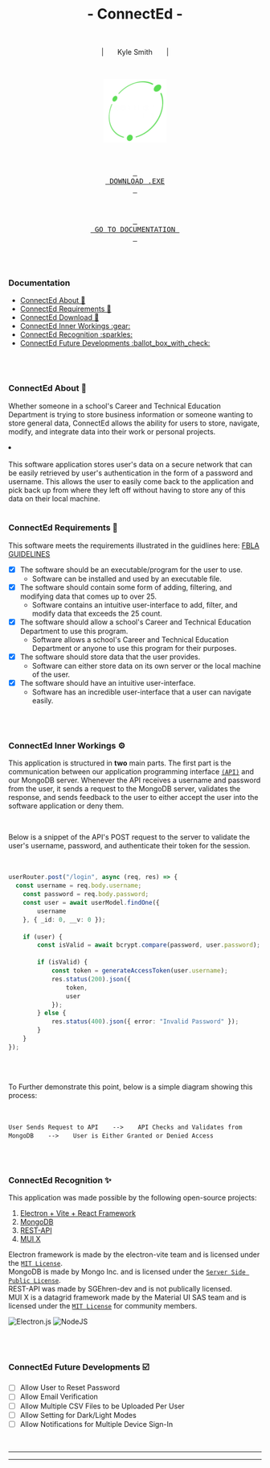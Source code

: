 <div align = center>

# - ConnectEd -

<br>

<p>
  | &nbsp &nbsp &nbsp Kyle Smith &nbsp &nbsp &nbsp |
</p>

<a name="connected-download"></a>
<br>

<img src="./README-files/readme-logo.png" alt="ConnectEd" height="25%" width="25%">

<br>
<br>
<br>

[<kbd> <br> DOWNLOAD .EXE <br> </kbd>][KBD]

<br>

[<kbd> <br> GO TO DOCUMENTATION <br> </kbd>][GOTO]

</div>

<br>
<br>

<!--------------------------------- Documentation Table ------------------------------------------->

<a name="documentation"></a>
### Documentation
<ul>
  <li><a href="#connected-about">ConnectEd About 📜</a></li>
  <li><a href="#connected-requirements">ConnectEd Requirements 📑</a></li>
  <li><a href="#connected-download">ConnectEd Download 🔧</a></li>
  <li><a href="#connected-inner-workings">ConnectEd Inner Workings :gear:</a></li>
  <li><a href="#connected-recognition">ConnectEd Recognition :sparkles:</a></li>
  <li><a href="#connected-future-developments">ConnectEd Future Developments :ballot_box_with_check:</a></li>
</ul>

<br>
<br>

<!--------------------------------- ConnectEd About ------------------------------------------->

<a name="connected-about"></a>
### ConnectEd About 📜
Whether someone in a school's Career and Technical Education Department is trying to store business information or someone wanting to store general data, ConnectEd allows the ability for users to store, navigate, modify, and integrate data into their work or personal projects.
<br>

<!--><li></li><br>

This software application stores user's data on a secure network that can be easily retrieved by user's authentication in the form of a password and username. This allows the user to easily come back to the application and pick back up from where they left off without having to store any of this data on their local machine.

<br>
<br>

<!--------------------------------- ConnectEd Requirements ------------------------------------------->

<a name="connected-requirements"></a>
### ConnectEd Requirements 📑
This software meets the requirements illustrated in the guidlines here: [FBLA GUIDELINES](https://connect.fbla.org/headquarters/files/High%20School%20Competitive%20Events%20Resources/Individual%20Guidelines/Presentation%20Events/Coding--Programming.pdf)

- [x] The software should be an executable/program for the user to use.
  - Software can be installed and used by an executable file.
- [x] The software should contain some form of adding, filtering, and modifying data that comes up to over 25.
  - Software contains an intuitive user-interface to add, filter, and modify data that exceeds the 25 count.
- [x] The software should allow a school's Career and Technical Education Department to use this program.
  - Software allows a school's Career and Technical Education Department or anyone to use this program for their purposes.
- [x] The software should store data that the user provides.
  - Software can either store data on its own server or the local machine of the user.
- [x] The software should have an intuitive user-interface.
  - Software has an incredible user-interface that a user can navigate easily.

<br>
<br>

<!--------------------------------- ConnectEd Inner Workings ------------------------------------------->

<a name="connected-inner-workings"></a>
### ConnectEd Inner Workings :gear:
This application is structured in <b>two</b> main parts. The first part is the communication between our application programming interface <a href="https://aws.amazon.com/what-is/api/#:~:text=API%20stands%20for%20Application%20Programming,other%20using%20requests%20and%20responses.">`(API)`</a> and our MongoDB server. Whenever the API receives a username and password from the user, it sends a request to the MongoDB server, validates the response, and sends feedback to the user to either accept the user into the software application or deny them.

<br>

Below is a snippet of the API's POST request to the server to validate the user's username, password, and authenticate their token for the session.

<br>

```ts
userRouter.post("/login", async (req, res) => {
  const username = req.body.username;
	const password = req.body.password;
	const user = await userModel.findOne({
		username
	}, { _id: 0, __v: 0 });

	if (user) {
		const isValid = await bcrypt.compare(password, user.password);

		if (isValid) {
			const token = generateAccessToken(user.username);
			res.status(200).json({
				token,
				user
			});
		} else {
			res.status(400).json({ error: "Invalid Password" });
		}
	}
});
```

<br>
<br>

To Further demonstrate this point, below is a simple diagram showing this process:

<br>

`User Sends Request to API    -->    API Checks and Validates from MongoDB    -->    User is Either Granted or Denied Access`
  

<br>
<br>

<!--------------------------------- ConnectEd Recognition ------------------------------------------->

<a name="connected-recognition"></a>
### ConnectEd Recognition :sparkles:
This application was made possible by the following open-source projects:
1. [Electron + Vite + React Framework](https://github.com/electron-vite/electron-vite-react)
2. [MongoDB](https://account.mongodb.com/account/login?n=https%3A%2F%2Fcloud.mongodb.com%2Fv2%2F65b5a84202061c3376f08ded&nextHash=%23clusters%2Fdetail%2FUserProfileDB&signedOut=true)
3. [REST-API](https://github.com/SGEhren-dev/REST-API-Framework)
4. [MUI X](https://mui.com/)

Electron framework is made by the electron-vite team and is licensed under the [`MIT License`](https://github.com/electron-vite/electron-vite-react?tab=MIT-1-ov-file).<br>
MongoDB is made by Mongo Inc. and is licensed under the [`Server Side Public License`](https://www.mongodb.com/legal/licensing/server-side-public-license).<br>
REST-API was made by SGEhren-dev and is not publically licensed.<br>
MUI X is a datagrid framework made by the Material UI SAS team and is licensed under the [`MIT License`](https://www.tldrlegal.com/license/mit-license) for community members.

![Electron.js](https://img.shields.io/badge/Electron-191970?style=for-the-badge&logo=Electron&logoColor=white) ![NodeJS](https://img.shields.io/badge/node.js-6DA55F?style=for-the-badge&logo=node.js&logoColor=white)

<br>
<br>

<!--------------------------------- ConnectEd Future Developments ------------------------------------------->

<a name="connected-future-developments"></a>
### ConnectEd Future Developments :ballot_box_with_check:
- [ ] Allow User to Reset Password
- [ ] Allow Email Verification
- [ ] Allow Multiple CSV Files to be Uploaded Per User
- [ ] Allow Setting for Dark/Light Modes
- [ ] Allow Notifications for Multiple Device Sign-In

<br>

<hr>
<hr>

<!--------------------------------- Variables ------------------------------------------->

[KBD]: https://github.com/CodeAPretzel/FBLA-Coding-and-Programming/raw/main/ConnectEd.exe
[GOTO]: #documentation
